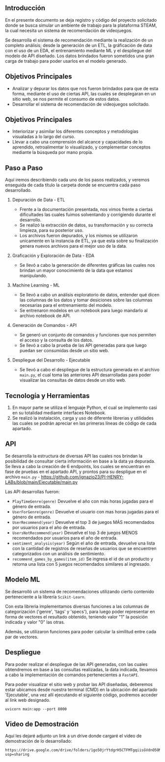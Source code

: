 ## Introducción ##

En el presente documento se deja registro y código del proyecto solicitado donde se busca simular un ambiente de trabajo para la plataforma STEAM, la cual necesita un sistema de recomendación de videojuegos.

Se desarrolla el sistema de recomendación mediante la realización de un completo análisis; desde la generación de un ETL, la gráficación de data con el uso de un EDA, el entrenamiento mediante ML y el despliegue del modelo de API diseñado. Los datos brindados fueron sometidos una gran carga de trabajo para poder usarlos en el modelo generado.

## Objetivos Principales ##

- Analizar y depurar los datos que nos fueron brindados para que de esta forma, mediante el uso de ciertas API, las cuales se desplegaran en un sitio web, se nos permite el consumo de estos datos.
- Desarrollar el sistema de recomendación de videojuegos solicitado.

## Objetivos Principales ##
- Interiorizar y asimilar los diferentes conceptos y metodologías visualadas a lo largo del curso.
- Llevar a cabo una comprensión del alcance y capacidades de lo aprendido, retroalimentar lo visualizado, y complementar conceptos mediante la búsqueda por mano propia.

## Paso a Paso ##

Aquí iremos describiendo cada uno de los pasos realizados, y veremos enseguida de cada título la carpeta donde se encuentra cada paso desarrollado.

1. Depuración de Data - ETL
    - Frente a la documentación presentada, nos vimos frente a ciertas dificultades las cuales fuimos solventando y corrigiendo durante el desarrollo.
    - Se realizó la extracción de datos, su transformación y su correcta limpieza, para su posterior uso.
    - Los archivos fueron depurados, y los mismos se utilizaron unicamente en la instancia de ETL, ya que esta sobre su finalización genera nuevos archivos para el mejor uso de la data.

2. Graficación y Exploración de Data - EDA
    - Se llevó a cabo la generación de diferentes gráficas las cuales nos brindan un mayor conocimiento de la data que estamos manipulando.
      
3. Machine Learning - ML
    - Se llevó a cabo un análisis exploratorio de datos, entender qué dicen las columnas de los datos y tomar desiciones sobre las columnas necesarias para el entrenamiento del modelo.
    - Se entrenaron modelos en un notebook para luego mandarlo al archivo notebook de API.
    
4. Generación de Comandos - API
    - Se generó un conjunto de comandos y funciones que nos permiten el acceso y la consulta de los datos.
    - Se llevó a cabo la prueba de las API generadas para que luego puedan ser consumidas desde un sitio web.

5. Despliegue del Desarrollo - Ejecutable
    - Se llevó a cabo el despliegue de la estructura generada en el archivo `main.py`, el cual toma las anteriores API desarrolladas para poder visualizar las consultas de datos desde un sitio web.
  
## Tecnología y Herramientas ##

1. En mayor parte se utiliza el lenguaje Python, el cual se implemento casi en su totalidad mediante interfaces Notebook.
2. Se realizó la instalación, carga y uso de diferente librerias y utilidades las cuales se podrán apreciar en las primeras líneas de código de cada apartado.

## API ##

Se desarrolla la estructura de diversas API las cuales nos brindan la posibilidad de consultar cierta información en base a la data ya depurada. Se lleva a cabo la creación de 6 endpoints, los cuales se encuentran en fase de pruebas en el apartado API, y prontos para su despligue en el archivo `main.py` - https://github.com/ignazio23/PI-HENRY-LABs/blob/main/Ejecutable/main.py

Las API desarrollas fueron:
- `PlayTimeGenre(genre)` Devuelve el año con más horas jugadas para el género de entrada.
- `UserForGenre(genre)` Devuelve el usuario con mas horas jugadas para el género de entrada.
- `UserRecommend(year)` Devuelve el top 3 de juegos MÁS recomendados por usuarios para el año de entrada.
- `UsersNotRecommend(year)` Devuelve el top 3 de juegos MENOS recomendados por usuarios para el año de entrada.
- `sentiment_analysis(year)` Según el año de entrada, devuelve una lista con la cantidad de registros de reseñas de usuarios que se encuentren categorizados con un análisis de sentimiento.
- `recommend_games_by_games(item_id)` Se ingresa el id de un producto y retorna una lista con 5 juegos recomendados similares al ingresado.

## Modelo ML ##

Se desarrolló un sistema de recomendaciones utilizando cierto contenido perteneciente a la librería `Scikit-Learn`. 

Con esta libreria implementamos diversas funciones a las columnas de categorización ('genre', 'tags' y 'specs'), para luego poder representar en forma de vectores el resultado obtenido, teniendo valor "1" la posición indicada y valor "0" las otras.

Además, se utilizaron funciones para poder calcular la similitud entre cada par de vectores.

## Despliegue ##

Para poder realizar el despliegue de las API generadas, con las cuales obtendremos en base a las consultas realizadas, la data indicada, llevamos a cabo la implementación de comandos pertenecientes a `FastAPI`.

Para poder visualizar el sitio web y probar las API diseñadas, deberemos estar ubicamos desde nuestra terminal (CMD) en la ubicación del apartado 'Ejecutable', una vez allí ejecutando el siguiente código, podremos acceder al link web designado.

    uvicorn main:app --port 8000
    
## Video de Demostración ##

Aquí les dejaré adjunto un link a un drive donde cargaré el video de demostración de lo desarrollado:

    https://drive.google.com/drive/folders/1go50jrYtdgrH5CTFMTgqiisGVdnO5OMH?usp=sharing

